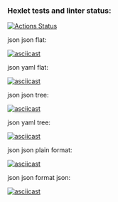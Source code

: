 ### Hexlet tests and linter status:
[![Actions Status](https://github.com/Helirray/python-project-lvl2/workflows/hexlet-check/badge.svg)](https://github.com/Helirray/python-project-lvl2/actions)

json json flat:

[![asciicast](https://asciinema.org/a/NJd10EIHzbYO9YG12iT1ldhpM.svg)](https://asciinema.org/a/NJd10EIHzbYO9YG12iT1ldhpM)

json yaml flat:

[![asciicast](https://asciinema.org/a/U8z47HKGxbnbaKvwuZiQQqMDY.svg)](https://asciinema.org/a/U8z47HKGxbnbaKvwuZiQQqMDY)

json json tree:

[![asciicast](https://asciinema.org/a/x9pXu7t41ZumDpiydHh6zxHFt.svg)](https://asciinema.org/a/x9pXu7t41ZumDpiydHh6zxHFt)

json yaml tree:

[![asciicast](https://asciinema.org/a/443978.svg)](https://asciinema.org/a/443978)

json json plain format:

[![asciicast](https://asciinema.org/a/hjCUnFXfTIcBkule167X4M7hK.svg)](https://asciinema.org/a/hjCUnFXfTIcBkule167X4M7hK)

json json format json:

[![asciicast](https://asciinema.org/a/7TysbDTAg23BGAtNvM2OdJ7LC.svg)](https://asciinema.org/a/7TysbDTAg23BGAtNvM2OdJ7LC)